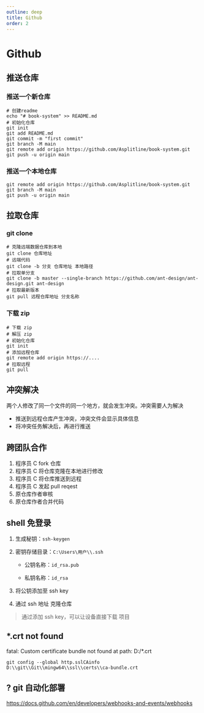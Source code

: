 ```yaml
---
outline: deep
title: Github
order: 2
---
```


# Github

## 推送仓库

### 推送一个新仓库

```shell
# 创建readme
echo "# book-system" >> README.md
# 初始化仓库
git init
git add README.md
git commit -m "first commit"
git branch -M main
git remote add origin https://github.com/Asplitline/book-system.git
git push -u origin main
```

### 推送一个本地仓库

```shell
git remote add origin https://github.com/Asplitline/book-system.git
git branch -M main
git push -u origin main
```

## 拉取仓库

### git clone

```shell
# 克隆远端数据仓库到本地
git clone 仓库地址
# 远端代码
git clone -b 分支 仓库地址 本地路径
# 拉取单分支
git clone -b master --single-branch https://github.com/ant-design/ant-design.git ant-design
# 拉取最新版本
git pull 远程仓库地址 分支名称
```

### 下载 zip

```shell
# 下载 zip
# 解压 zip
# 初始化仓库
git init
# 添加远程仓库
git remote add origin https://....
# 拉取远程
git pull
```

## 冲突解决

两个人修改了同一个文件的同一个地方，就会发生冲突。冲突需要人为解决

- 推送到远程仓库产生冲突，冲突文件会显示具体信息
- 将冲突任务解决后，再进行推送

## 跨团队合作

1. 程序员 C fork 仓库
2. 程序员 C 将仓库克隆在本地进行修改
3. 程序员 C 将仓库推送到远程
4. 程序员 C 发起 pull reqest
5. 原仓库作者审核
6. 原仓库作者合并代码

## shell 免登录

1. 生成秘钥：`ssh-keygen`

2. 密钥存储目录：`C:\Users\用户\\.ssh`

   - 公钥名称：`id_rsa.pub`

   - 私钥名称：`id_rsa`

3. 将公钥添加至 ssh key
4. 通过 ssh 地址 克隆仓库

> 通过添加 ssh key，可以让设备直接下载 项目

## \*.crt not found

fatal: Custom certificate bundle not found at path: D:/\*.crt

```shell
git config --global http.sslCAinfo D:\\git\\Git\\mingw64\\ssl\\certs\\ca-bundle.crt
```

## ? git 自动化部署

https://docs.github.com/en/developers/webhooks-and-events/webhooks
